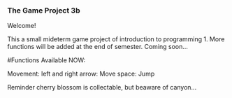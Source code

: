 ### The Game Project 3b

Welcome! 

This a small mideterm game project of introduction to programming 1. More functions will be added at the end of semester. Coming soon...

#Functions Available NOW:

Movement:
left and right arrow: Move 
space: Jump

Reminder
cherry blossom is collectable, but beaware of canyon...
